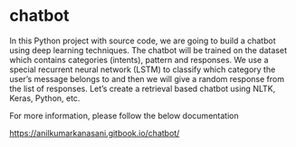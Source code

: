 # chatbot

In this Python project with source code, we are going to build a chatbot using deep learning techniques. The chatbot will be trained on the dataset which contains categories (intents), pattern and responses. We use a special recurrent neural network (LSTM) to classify which category the user’s message belongs to and then we will give a random response from the list of responses.
Let’s create a retrieval based chatbot using NLTK, Keras, Python, etc.

For more information, please follow the below documentation

https://anilkumarkanasani.gitbook.io/chatbot/
